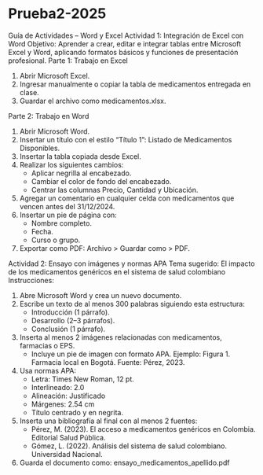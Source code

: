 # Prueba2-2025

Guía de Actividades – Word y Excel
Actividad 1: Integración de Excel con Word
Objetivo: Aprender a crear, editar e integrar tablas entre Microsoft Excel y Word, aplicando formatos básicos y funciones de presentación profesional.
Parte 1: Trabajo en Excel

1. Abrir Microsoft Excel.
2. Ingresar manualmente o copiar la tabla de medicamentos entregada en clase.
3. Guardar el archivo como medicamentos.xlsx.

Parte 2: Trabajo en Word

1. Abrir Microsoft Word.
2. Insertar un título con el estilo “Título 1”: Listado de Medicamentos Disponibles.
3. Insertar la tabla copiada desde Excel.
4. Realizar los siguientes cambios:
   - Aplicar negrilla al encabezado.
   - Cambiar el color de fondo del encabezado.
   - Centrar las columnas Precio, Cantidad y Ubicación.
5. Agregar un comentario en cualquier celda con medicamentos que vencen antes del 31/12/2024.
6. Insertar un pie de página con:
   - Nombre completo.
   - Fecha.
   - Curso o grupo.
7. Exportar como PDF: Archivo > Guardar como > PDF.

Actividad 2: Ensayo con imágenes y normas APA
Tema sugerido: El impacto de los medicamentos genéricos en el sistema de salud colombiano
Instrucciones:

1. Abre Microsoft Word y crea un nuevo documento.
2. Escribe un texto de al menos 300 palabras siguiendo esta estructura:
   - Introducción (1 párrafo).
   - Desarrollo (2–3 párrafos).
   - Conclusión (1 párrafo).
3. Inserta al menos 2 imágenes relacionadas con medicamentos, farmacias o EPS.
   - Incluye un pie de imagen con formato APA. Ejemplo: Figura 1. Farmacia local en Bogotá. Fuente: Pérez, 2023.
4. Usa normas APA:
   - Letra: Times New Roman, 12 pt.
   - Interlineado: 2.0
   - Alineación: Justificado
   - Márgenes: 2.54 cm
   - Título centrado y en negrita.
5. Inserta una bibliografía al final con al menos 2 fuentes:
   - Pérez, M. (2023). El acceso a medicamentos genéricos en Colombia. Editorial Salud Pública.
   - Gómez, L. (2022). Análisis del sistema de salud colombiano. Universidad Nacional.
6. Guarda el documento como: ensayo_medicamentos_apellido.pdf

